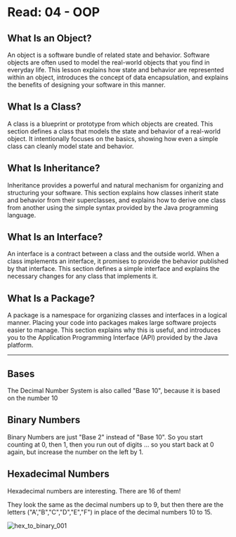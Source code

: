 # Read: 04 - OOP

## What Is an Object?
An object is a software bundle of related state and behavior. Software objects are often used to model the real-world objects that you find in everyday life. This lesson explains how state and behavior are represented within an object, introduces the concept of data encapsulation, and explains the benefits of designing your software in this manner.

## What Is a Class?
A class is a blueprint or prototype from which objects are created. This section defines a class that models the state and behavior of a real-world object. It intentionally focuses on the basics, showing how even a simple class can cleanly model state and behavior.

## What Is Inheritance?
Inheritance provides a powerful and natural mechanism for organizing and structuring your software. This section explains how classes inherit state and behavior from their superclasses, and explains how to derive one class from another using the simple syntax provided by the Java programming language.

## What Is an Interface?
An interface is a contract between a class and the outside world. When a class implements an interface, it promises to provide the behavior published by that interface. This section defines a simple interface and explains the necessary changes for any class that implements it.

## What Is a Package?
A package is a namespace for organizing classes and interfaces in a logical manner. Placing your code into packages makes large software projects easier to manage. This section explains why this is useful, and introduces you to the Application Programming Interface (API) provided by the Java platform.


----------------------------------
## Bases
The Decimal Number System is also called "Base 10", because it is based on the number 10

## Binary Numbers
Binary Numbers are just "Base 2" instead of "Base 10". So you start counting at 0, then 1, then you run out of digits ... so you start back at 0 again, but increase the number on the left by 1.

## Hexadecimal Numbers
Hexadecimal numbers are interesting. There are 16 of them!

They look the same as the decimal numbers up to 9, but then there are the letters ("A',"B","C","D","E","F") in place of the decimal numbers 10 to 15.

![hex_to_binary_001](https://www.matrixlab-examples.com/image-files/hex_to_binary_001.gif)